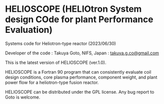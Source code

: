 # HELIOSCOPE (HELIOtron System design COde for plant Performance Evaluation)
Systems code for Heliotron-type reactor (2023/06/30)

Developer of the code : Takuya Goto, NIFS, Japan : takuya.g.co@gmail.com

This is the latest version of HELIOSCOPE (ver.1.0).

HELIOSCOPE is a Fortran 90 program that can consistently evaluate coil design conditions, core plasma performance, component weight, and plant power flow for a heliotron-type fusion reactor.

HELIOSCOPE can be distributed under the GPL license. Any bug report to Goto is welcome.
